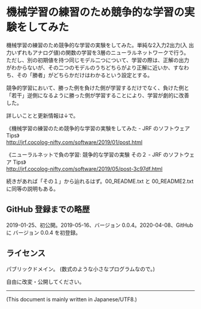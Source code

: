 # 機械学習の練習のため競争的な学習の実験をしてみた

<!-- Time-stamp: "2020-04-08T06:26:57Z" -->

機械学習の練習のため競争的な学習の実験をしてみた。単純な2入力2出力(入
出力いずれもアナログ値)の関数の学習を3層のニューラルネットワークで行う。
ただし、別の初期値を持つ同じモデル二つについて、学習の際は、正解の出力
がわからないが、その二つのモデルのうちどちらがより正解に近いか、すなわ
ち、その「勝者」がどちらかだけはわかるという設定とする。

競争的学習において、勝った例を負けた側が学習するだけでなく、負けた例と
「若干」逆側になるように勝った側が学習することにより、学習が劇的に改善
した。


詳しいことと更新情報は↓で。

《機械学習の練習のため競争的な学習の実験をしてみた - JRF のソフトウェア Tips》  
http://jrf.cocolog-nifty.com/software/2019/01/post.html

《ニューラルネットで負の学習: 競争的な学習の実験 その２ - JRF のソフトウェア Tips》  
http://jrf.cocolog-nifty.com/software/2019/05/post-3c97df.html


続きがあれば「その１」から辿れるはず。00_README.txt と 00_README2.txt
に同等の説明もある。


## GitHub 登録までの略歴

2019-01-25、初公開。2019-05-16、バージョン 0.0.4。2020-04-08、GitHub に
バージョン 0.0.4 を初登録。


## ライセンス

パブリックドメイン。 (数式のような小さなプログラムなので。)

自由に改変・公開してください。


----
(This document is mainly written in Japanese/UTF8.)

